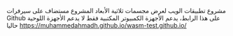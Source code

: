 مشروع تطبيقات الويب لعرض مجسمات ثلاثية الأبعاد
المشروع مستضاف على سيرفرات Github على هذا الرابط، يدعم الأجهزة الكمبيوتر المكتبية فقط لا يدعم الأجهزة اللوحية حاليا 
https://muhammedahmadh.github.io/wasm-test.github.io/
